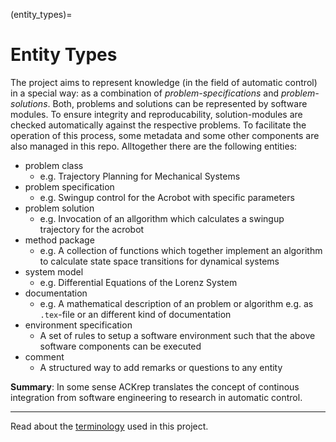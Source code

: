 (entity_types)=
# Entity Types


The project aims to represent knowledge (in the field of automatic control) in a special way:
as a combination of *problem-specifications* and *problem-solutions*. Both, problems and solutions
can be represented by software modules. To ensure integrity and reproducability,
solution-modules are checked automatically against the respective problems. To facilitate the
operation of this process, some metadata and some other components are also managed in this repo.
Alltogether there are the following entities:



- problem class
    - e.g. Trajectory Planning for Mechanical Systems
- problem specification
    - e.g. Swingup control for the Acrobot with specific parameters
- problem solution
    - e.g. Invocation of an allgorithm which calculates a swingup trajectory for the acrobot
- method package
    - e.g. A collection of functions which together implement an algorithm to calculate state space
    transitions for dynamical systems
- system model
    - e.g. Differential Equations of the Lorenz System
- documentation
    - e.g. A mathematical description of an problem or algorithm e.g. as `.tex`-file or an different kind of documentation
- environment specification
    - A set of rules to setup a software environment such that the above software components
    can be executed
- comment
    - A structured way to add remarks or questions to any entity

**Summary**: In some sense ACKrep translates the concept of continous integration from software
engineering to research in automatic control.

---
Read about the [terminology](terminology) used in this project.